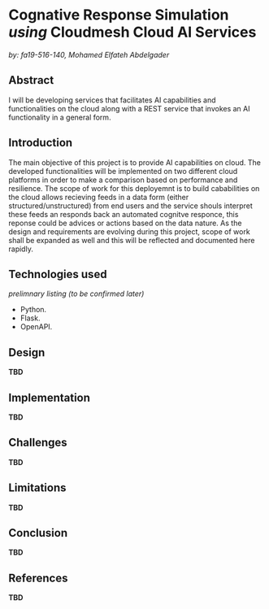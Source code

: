 # Cognative Response Simulation *using* Cloudmesh Cloud AI Services
*by: fa19-516-140, Mohamed Elfateh Abdelgader*   

## Abstract   

I will be developing services that facilitates AI capabilities and functionalities on the cloud along with a REST service that 
invokes an AI functionality in a general form.

## Introduction  

The main objective of this project is to provide AI capabilities on cloud. The developed functionalities will be implemented on two different cloud platforms in order to make a comparison based on performance and resilience. The scope of work for this deployemnt is to build cababilities on the cloud allows recieving feeds in a data form (either structured/unstructured) from end users and the service shouls interpret these feeds an responds back an automated cognitve responce, this reponse could be advices or actions based on the data nature. As the design and requirements are evolving during this project, scope of work shall be expanded as well and this will be reflected and documented here rapidly.


## Technologies used 
*prelimnary listing (to be confirmed later)*

* Python.
* Flask.
* OpenAPI.

## Design

**TBD**  

## Implementation 

**TBD**  

## Challenges 

**TBD**  

## Limitations   

**TBD**  

## Conclusion

**TBD**  


## References

**TBD**  
